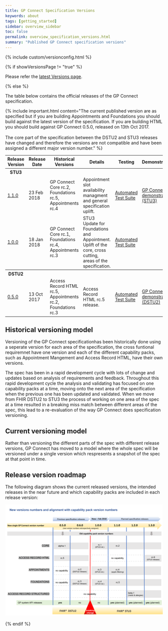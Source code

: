 ```yaml
---
title: GP Connect Specification Versions
keywords: about
tags: [getting_started]
sidebar: overview_sidebar
toc: false
permalink: overview_specification_versions.html
summary: "Published GP Connect specification versions"
---
```


{% include custom/versionconfig.html %}

{% if showVersionsPage != "true" %}

Please refer the [latest Versions page](https://nhsconnect.github.io/gpconnect/overview_specification_versions.html).

{% else %}

The table below contains the official releases of the GP Connect specification.

{% include important.html content="The current published version are as specified but if you are building Appointments and Foundations you should build against the latest version of the specification. If you are building HTML you should build against GP Connect 0.5.0, released on 13th Oct 2017.<br/><br/>The core part of the specification between the DSTU2 and STU3 releases have changed and therefore the versions are not compatible and have been assigned a different major version number." %}

<table>
	<tr>
		<th class="tableColumn10">Release Version</th>
		<th class="tableColumn15">Release Date</th>
		<th class="tableColumn25">Historical Versions</th>
		<th>Details</th>
		<th>Testing</th>
		<th>Demonstrator</th>
	</tr>
	<tr class="tableSubHeading">
		<th>STU3</th><th/><th/><th/><th/><th/>
	</tr>
	<tr>
		<td><a href="https://developer.nhs.uk/apis/gpconnect-TBC/">1.1.0</a></td>
		<td>23 Feb 2018</td>
		<td>GP Connect Core rc.2,<br/>Foundations rc.5,<br/>Appointments rc.4</td>
		<td>Appointment slot availability managment and general specification uplift.</td>
		<td><a href="">Automated Test Suite</a></td>
		<td><a href="http://ec2-54-194-109-184.eu-west-1.compute.amazonaws.com">GP Connect demonstrator (STU3)</a></td>
	</tr>
	<tr>
		<td><a href="https://developer.nhs.uk/apis/gpconnect-18Jan2018/">1.0.0</a></td>
		<td>18 Jan 2018</td>
		<td>GP Connect Core rc.1,<br/>Foundations rc.4,<br/>Appointments rc.3</td>
		<td>STU3 Update for Foundations and Appointment. Uplift of the core, cross cutting, areas of the specification.</td>
		<td><a href="https://github.com/nhsconnect/gpconnect-provider-testing/releases/tag/GP_Connect_Core_RC1_Foundations_RC4_Appointments_RC3">Automated Test Suite</a></td>
		<td></td>
	</tr>
	<tr class="tableSubHeading">
		<th>DSTU2</th><th/><th/><th/><th/><th/>
	</tr>
	<tr>
		<td><a href="https://developer.nhs.uk/apis/gpconnect-13Oct2017/">0.5.0</a></td>
		<td>13 Oct 2017</td>
		<td>Access Record HTML rc.5,<br/>Appointments rc.2,<br/>Foundations rc.3</td>
		<td>Access Record HTML rc.5 release.</td>
		<td><a href="https://github.com/nhsconnect/gpconnect-provider-testing/releases/tag/AppointmentsRc.2%2CFoundationsRc.3">Automated Test Suite</a></td>
		<td><a href="http://ec2-54-194-109-184.eu-west-1.compute.amazonaws.com:380">GP Connect demonstrator (DSTU2)</a></td>
	</tr>
</table>

## Historical versioning model ##

Versioning of the GP Connect specificationhas been historically done using a seperate version for each area of the specification, the cross funtional requiremnet have one version and each of the different capability packs, such as Appointment Mangement and Access Record HTML, have their own versions.

The spec has been in a rapid development cycle with lots of change and updates based on analysis of requirements and feedback. Throughout this rapid development cycle the analysis and validating has focused on one capability packs at a time, moving onto the next area of the specification when the previous one has been updated and validated. When we move from FHIR DSTU2 to STU3 the process of working on one area of the spec at a time resulted in a breaking miss match between different areas of the spec, this lead to a re-evaluation of the way GP Connect does specification versioning.


## Current versioning model ##

Rather than versioning the different parts of the spec with different release versions, GP Connect has moved to a model where the whole spec will be versioned under a single version which respresents a snapshot of the spec at that point in time.

## Release version roadmap ##

The following diagram shows the current released versions, the intended releases in the near future and which capability packs are included in each release version:

![Img](images/overview/versionRoadmap.png)

{% endif %}
